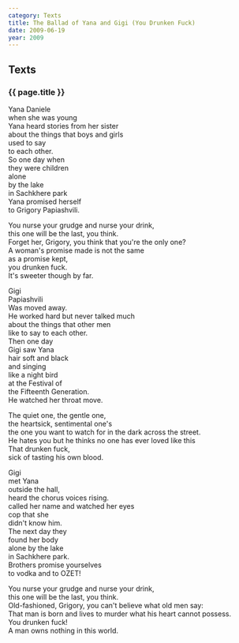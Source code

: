 ```yaml
---
category: Texts
title: The Ballad of Yana and Gigi (You Drunken Fuck)
date: 2009-06-19
year: 2009
---
```


## Texts

### {{ page.title }}

Yana Daniele<br/>
when she was young<br/>
Yana heard stories from her sister<br/>
about the things that boys and girls <br/>
used to say <br/>
to each other.<br/>
So one day when<br/>
they were children<br/>
alone<br/>
by the lake<br/>
in Sachkhere park<br/>
Yana promised herself<br/>
to Grigory Papiashvili.

You nurse your grudge and nurse your drink,<br/>
this one will be the last, you think.<br/>
Forget her, Grigory, you think that you're the only one?<br/>
A woman's promise made is not the same<br/>
as a promise kept,<br/>
you drunken fuck.<br/>
It's sweeter though by far.

Gigi<br/>
Papiashvili<br/>
Was moved away.<br/>
He worked hard but never talked much<br/>
about the things that other men<br/>
like to say to each other.<br/>
Then one day<br/>
Gigi saw Yana<br/>
hair soft and black<br/>
and singing<br/>
like a night bird<br/>
at the Festival of<br/>
the Fifteenth Generation.<br/>
He watched her throat move.

The quiet one, the gentle one,<br/>
the heartsick, sentimental one's <br/>
the one you want to watch for in the dark across the street.<br/>
He hates you but he thinks no one has ever loved like this<br/>
That drunken fuck,<br/>
sick of tasting his own blood.

Gigi<br/>
met Yana<br/>
outside the hall,<br/>
heard the chorus voices rising.<br/>
called her name and watched her eyes<br/>
cop that she<br/>
didn't know him.<br/>
The next day they<br/>
found her body<br/>
alone by the lake<br/>
in Sachkhere park.<br/>
Brothers promise yourselves<br/>
to vodka and to OZET!

You nurse your grudge and nurse your drink,<br/>
this one will be the last, you think.<br/>
Old-fashioned, Grigory, you can't believe what old men say:<br/>
That man is born and lives to murder what his heart cannot possess.<br/>
You drunken fuck!<br/>
A man owns nothing in this world.
